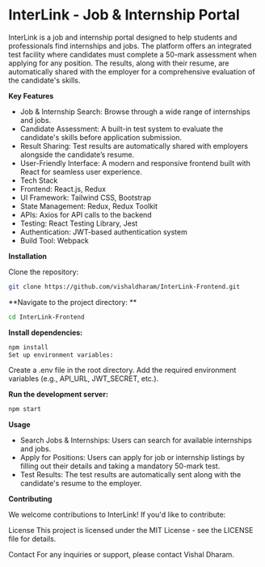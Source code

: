 # InterLink - Job & Internship Portal

InterLink is a job and internship portal designed to help students and professionals find internships and jobs. The platform offers an integrated test facility where candidates must complete a 50-mark assessment when applying for any position. The results, along with their resume, are automatically shared with the employer for a comprehensive evaluation of the candidate's skills. 


**Key Features**
- Job & Internship Search: Browse through a wide range of internships and jobs.
- Candidate Assessment: A built-in test system to evaluate the candidate's skills before application submission.
- Result Sharing: Test results are automatically shared with employers alongside the candidate’s resume.
- User-Friendly Interface: A modern and responsive frontend built with React for seamless user experience.
- Tech Stack
- Frontend: React.js, Redux
- UI Framework: Tailwind CSS, Bootstrap
- State Management: Redux, Redux Toolkit
- APIs: Axios for API calls to the backend
- Testing: React Testing Library, Jest
- Authentication: JWT-based authentication system
- Build Tool: Webpack


**Installation**  

Clone the repository:

   ```bash
git clone https://github.com/vishaldharam/InterLink-Frontend.git
```

**Navigate to the project directory: **

 ```bash
cd InterLink-Frontend
```

**Install dependencies:**

   ```bash
npm install
Set up environment variables:
  ```

Create a .env file in the root directory.
Add the required environment variables (e.g., API_URL, JWT_SECRET, etc.).


**Run the development server:**

```bash
npm start
```

**Usage**

- Search Jobs & Internships: Users can search for available internships and jobs. 
- Apply for Positions: Users can apply for job or internship listings by filling out their details and taking a mandatory 50-mark test.
- Test Results: The test results are automatically sent along with the candidate's resume to the employer.

**Contributing**

We welcome contributions to InterLink! If you'd like to contribute:

License
This project is licensed under the MIT License - see the LICENSE file for details.

Contact
For any inquiries or support, please contact Vishal Dharam.

